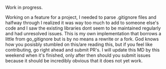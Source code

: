 Work in progress.

Working on a feature for a project, I needed to parse .gitignore files and halfway through I realized it was way too much to add to someone else's code and I saw the existing libraries dont seem to be maintained regularly and had unresolved issues. This is my own implementation that borrows a little from go_gitignore but is by no means a rewrite or a fork. God knows how you posisbly stumbled on this/are reading this, but if you feel like contributing, go right ahead and submit PR's. I will update this MD by this weekend when it's finished, only after then should you submit issues because it should be incredibly obvious that it does not yet work.